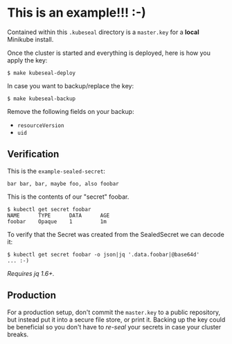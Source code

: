 # This is an example!!! :-)

Contained within this `.kubeseal` directory is a `master.key` for a **local** Minikube install.

Once the cluster is started and everything is deployed, here is how you apply the key:

```
$ make kubeseal-deploy
```

In case you want to backup/replace the key:

```
$ make kubeseal-backup
```

Remove the following fields on your backup:
 - `resourceVersion`
 - `uid`

## Verification

This is the `example-sealed-secret`:

```
bar bar, bar, maybe foo, also foobar
```

This is the contents of our "secret" foobar.

```
$ kubectl get secret foobar
NAME      TYPE      DATA      AGE
foobar    Opaque    1         1m
```

To verify that the Secret was created from the SealedSecret we can decode it:

```
$ kubectl get secret foobar -o json|jq '.data.foobar|@base64d'
... :-)
```

_Requires jq 1.6+._

## Production

For a production setup, don't commit the `master.key` to a public repository, but instead
put it into a secure file store, or print it. Backing up the key could be beneficial so
you don't have to _re-seal_ your secrets in case your cluster breaks.

